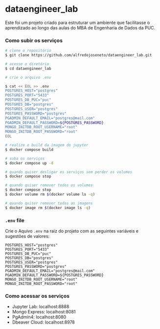# dataengineer_lab

Este foi um projeto criado para estruturar um ambiente que facilitasse o aprendizado ao longo das aulas do MBA de Engenharia de Dados da PUC.

### Como subir os serviços

```bash
# clone o repositório
$ git clone https://github.com/alfredojoseneto/dataengineer_lab.git

# acesse o diretório
$ cd dataengineer_lab

# crie o arquivo .env

$ cat << EOL >> .env
POSTGRES_HOST="postgres"
POSTGRES_PORT="5433"
POSTGRES_DB_PUC="puc"
POSTGRES_DB="postgres"
POSTGRES_USER="postgres"
POSTGRES_PASSWORD="postgres"
PGADMIN_DEFAULT_EMAIL="postgres@mail.com"
PGADMIN_DEFAULT_PASSWORD=${POSTGRES_PASSWORD}
MONGO_INITDB_ROOT_USERNAME="root"
MONGO_INITDB_ROOT_PASSWORD="root"
EOL

# realize o build da imagem do jupyter
$ docker compose build

# suba os serviços
$ docker compose up -d

# quando quiser desligar os serviços sem perder os volumes
$ docker compose stop

# quando quiser remover todos os volumes
$ docker compose stop
$ docker volume rm $(docker volume ls -q)

# quando quiser remover todas as imagens
$ docker image rm $(docker image ls -q)

```

### `.env` file

Crie o Aquivo `.env` na raiz do projeto com as seguintes variáveis e sugestões de valores:

```
POSTGRES_HOST="postgres"
POSTGRES_PORT="5433"
POSTGRES_DB_PUC="puc"
POSTGRES_DB="postgres"
POSTGRES_USER="postgres"
POSTGRES_PASSWORD="postgres"
PGADMIN_DEFAULT_EMAIL="postgres@mail.com"
PGADMIN_DEFAULT_PASSWORD=${POSTGRES_PASSWORD}
MONGO_INITDB_ROOT_USERNAME="root"
MONGO_INITDB_ROOT_PASSWORD="root"
```

### Como acessar os serviços

- Jupyter Lab: localhost:8888
- Mongo Express: localhost:8081
- PgAdmin4: localhost:8080
- Dbeaver Cloud: localhost:8978






